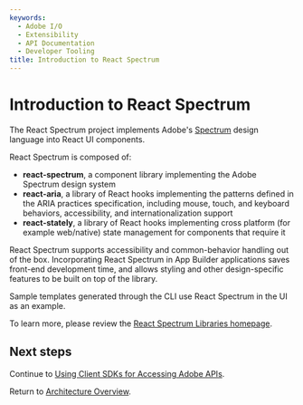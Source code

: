 ```yaml
---
keywords:
  - Adobe I/O
  - Extensibility
  - API Documentation
  - Developer Tooling
title: Introduction to React Spectrum
---
```


# Introduction to React Spectrum

The React Spectrum project implements Adobe's [Spectrum](https://spectrum.adobe.com/) design language into React UI components.

React Spectrum is composed of:  

- **react-spectrum**, a component library implementing the Adobe Spectrum design system
- **react-aria**, a library of React hooks implementing the patterns defined in the ARIA practices specification, including mouse, touch, and keyboard behaviors, accessibility, and internationalization support
- **react-stately**, a library of React hooks implementing cross platform (for example web/native) state management for components that require it

React Spectrum supports accessibility and common-behavior handling out of the box. Incorporating React Spectrum in App Builder applications saves front-end development time, and allows styling and other design-specific features to be built on top of the library.

Sample templates generated through the CLI use React Spectrum in the UI as an example. 

To learn more, please review the [React Spectrum Libraries homepage](https://react-spectrum.adobe.com/).

## Next steps

Continue to [Using Client SDKs for Accessing Adobe APIs](using_sdks.md).

Return to [Architecture Overview](architecture_overview.md).
